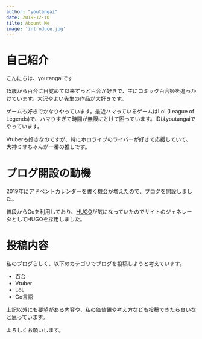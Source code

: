 ```yaml
---
author: "youtangai"
date: 2019-12-10
tilte: Abount Me
image: 'introduce.jpg'
---
```


# 自己紹介
こんにちは、youtangaiです  
  
15歳から百合に目覚めて以来ずっと百合が好きで、主にコミック百合姫を追っかけています。大沢やよい先生の作品が大好きです。
  
ゲームも好きでかなりやっています。最近ハマっているゲームはLoL(League of Legends)で、ハマりすぎて時間が無限にとけて困っています。IDはyoutangaiでやっています。  
  
Vtuberも好きなのですが、特にホロライブのライバーが好きで応援していて、大神ミオちゃんが一番の推しです。


# ブログ開設の動機
2019年にアドベントカレンダーを書く機会が増えたので、ブログを開設しました。

普段からGoを利用しており、[HUGO](https://gohugo.io/)が気になっていたのでサイトのジェネレータとしてHUGOを採用しました。

# 投稿内容
私のブログらしく、以下のカテゴリでブログを投稿しようと考えています。
- 百合
- Vtuber
- LoL
- Go言語

上記以外にも要望がある内容や、私の価値観や考え方なども投稿できたら良いなと思っています。

よろしくお願いします。
